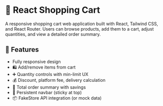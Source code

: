 # 🛒 React Shopping Cart

A responsive shopping cart web application built with React, Tailwind CSS, and React Router. Users can browse products, add them to a cart, adjust quantities, and view a detailed order summary.

## 🚀 Features

* Fully responsive design
* 🛍️ Add/remove items from cart
* ➕ Quantity controls with min-limit UX
* 💰 Discount, platform fee, delivery calculation
* 💸 Total order summary with savings
* 🔄 Persistent navbar (sticky at top)
* 📦 FakeStore API integration (or mock data)

